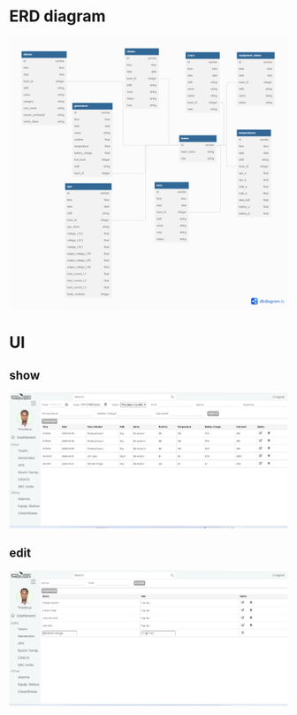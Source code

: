 # ERD diagram
![Display](/client/src/images/ERD-diagram.png "Optional title")

# UI
## show
![Display](/client/src/images/general.png "Optional title")

## edit
![Edit](/client/src/images/editing.png "Optional title")
